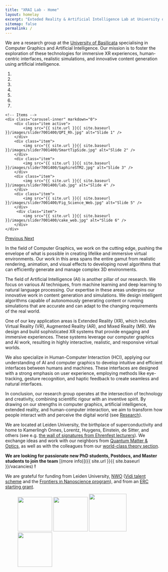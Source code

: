 ```yaml
---
title: "XRAI Lab - Home"
layout: homelay
excerpt: "Exteded Reality & Artificial Intelligence Lab at University of Basilicata."
sitemap: false
permalink: /
---
```


We are a research group at the [University of Basilicata](https://www.unibas.it) specialising in Computer Graphics and Artificial Intelligence. Our mission is to foster the exploration of these technologies for immersive XR experiences, human-centric interfaces, realistic simulations, and innovative content generation using artificial intelligence.

<div markdown="0" id="carousel" class="carousel slide" data-ride="carousel" data-interval="4000" data-pause="hover" >
    <!-- Menu -->
    <ol class="carousel-indicators">
        <li data-target="#carousel" data-slide-to="0" class="active"></li>
        <li data-target="#carousel" data-slide-to="1"></li>
        <li data-target="#carousel" data-slide-to="2"></li>
        <li data-target="#carousel" data-slide-to="3"></li>
        <li data-target="#carousel" data-slide-to="4"></li>
        <li data-target="#carousel" data-slide-to="5"></li>
        <li data-target="#carousel" data-slide-to="6"></li>
    </ol>

    <!-- Items -->
    <div class="carousel-inner" markdown="0">
        <div class="item active">
            <img src="{{ site.url }}{{ site.baseurl }}/images/slider7001400/QPI_Rh.jpg" alt="Slide 1" />
        </div>
        <div class="item">
            <img src="{{ site.url }}{{ site.baseurl }}/images/slider7001400/SmartTipSide.jpg" alt="Slide 2" />
        </div>
        <div class="item">
            <img src="{{ site.url }}{{ site.baseurl }}/images/slider7001400/SaphireSTM2.jpg" alt="Slide 3" />
        </div>
        <div class="item">
            <img src="{{ site.url }}{{ site.baseurl }}/images/slider7001400/lab.jpg" alt="Slide 4" />
        </div>
        <div class="item">
            <img src="{{ site.url }}{{ site.baseurl }}/images/slider7001400/Fig_Science_Web.jpg" alt="Slide 5" />
        </div>       
         <div class="item">
            <img src="{{ site.url }}{{ site.baseurl }}/images/slider7001400/cake_web.jpg" alt="Slide 6" />
        </div>
    </div>
  <a class="left carousel-control" href="#carousel" role="button" data-slide="prev">
    <span class="glyphicon glyphicon-chevron-left" aria-hidden="true"></span>
    <span class="sr-only">Previous</span>
  </a>
  <a class="right carousel-control" href="#carousel" role="button" data-slide="next">
    <span class="glyphicon glyphicon-chevron-right" aria-hidden="true"></span>
    <span class="sr-only">Next</span>
  </a>
</div>

In the field of Computer Graphics, we work on the cutting edge, pushing the envelope of what is possible in creating lifelike and immersive virtual environments. Our work in this area spans the entire gamut from realistic rendering, animation, and visual effects to developing novel algorithms that can efficiently generate and manage complex 3D environments.

The field of Artificial Intelligence (AI) is another pillar of our research. We focus on various AI techniques, from machine learning and deep learning to natural language processing. Our expertise in these areas underpins our innovative work in content generation and simulations. We design intelligent algorithms capable of autonomously generating content or running simulations that are accurate and can adapt to the changing requirements of the real world.

One of our key application areas is Extended Reality (XR), which includes Virtual Reality (VR), Augmented Reality (AR), and Mixed Reality (MR). We design and build sophisticated XR systems that provide engaging and immersive experiences. These systems leverage our computer graphics and AI work, resulting in highly interactive, realistic, and responsive virtual worlds.

We also specialize in Human-Computer Interaction (HCI), applying our understanding of AI and computer graphics to develop intuitive and efficient interfaces between humans and machines. These interfaces are designed with a strong emphasis on user experience, employing methods like eye-tracking, gesture recognition, and haptic feedback to create seamless and natural interfaces.

In conclusion, our research group operates at the intersection of technology and creativity, combining scientific rigour with an inventive spirit. By drawing on our strengths in computer graphics, artificial intelligence, extended reality, and human-computer interaction, we aim to transform how people interact with and perceive the digital world (see [Research](research)).

We are located at Leiden University, the birthplace of superconductivity and home to Kamerlingh Onnes, Lorentz, Huygens, Einstein, de Sitter, and others (see e.g. [the wall of signatures from Ehrenfest lecturers](https://www.lorentz.leidenuniv.nl/history/colloquium/muur_heel.html)). We exchange ideas and work with our neighbors from [Quantum Matter & Optics](http://www.physics.leidenuniv.nl/qo-home), as well as with the colleagues from our [world-class theory section](https://www.lorentz.leidenuniv.nl).

 **We are  looking for passionate new PhD students, Postdocs, and Master students to join the team** [(more info)]({{ site.url }}{{ site.baseurl }}/vacancies) **!**

We are grateful for funding from Leiden University, [NWO](www.nwo.nl) ([Vidi talent scheme](http://www.nwo.nl/en/research-and-results/programmes/Talent+Scheme) and the [Frontiers in Nanoscience program](https://www.universiteitleiden.nl/en/research/research-projects/science/frontiers-of-nanoscience-nanofront)), and from an [ERC starting grant](https://erc.europa.eu/funding/starting-grants).

<figure class="fourth">
  <img src="{{ site.url }}{{ site.baseurl }}/images/logopic/Logo_UNIBAS.jpg" style="width: 110px">
  <img src="{{ site.url }}{{ site.baseurl }}/images/logopic/Logo_REGIONE.jpg" style="width: 110px">
  <img src="{{ site.url }}{{ site.baseurl }}/images/logopic/Logo_CTE.jpg" style="width: 120px">
  <img src="{{ site.url }}{{ site.baseurl }}/images/logopic/Logo_ERC.jpg" style="width: 110px">
</figure>
